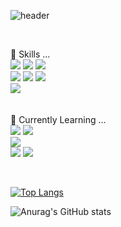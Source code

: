 ![header](https://capsule-render.vercel.app/api?type=cylinder&color=auto&text=Foretdhiver1228&animation=twinkling&fontSize=60&desc=▼▼▼▼About%20me▼▼▼▼&descSize=20&descAlignY=80)

<br>

🔭 Skills ... <br>
<img src="https://img.shields.io/badge/JAVA-007396?style=for-the-badge&logo=java&logoColor=white">
<img src="https://img.shields.io/badge/JS-F7DF1E?style=for-the-badge&logo=JavaScript&logoColor=white">
<img src="https://img.shields.io/badge/jQuery-0769AD?style=for-the-badge&logo=jQuery&logoColor=white"><br>
<img src="https://img.shields.io/badge/Spring-6DB33F?style=for-the-badge&logo=Spring&logoColor=white">
<img src="https://img.shields.io/badge/MySQL-4479A1?style=for-the-badge&logo=MySQL&logoColor=white">
<img src="https://img.shields.io/badge/Oracle-F80000?style=for-the-badge&logo=Oracle&logoColor=white"><br>
<img src="https://img.shields.io/badge/Eclipse-2C2255?style=for-the-badge&logo=Eclipse%20IDE&logoColor=white"><br>
<br><br>
🌱 Currently Learning ...<br>
<img src="https://img.shields.io/badge/React-61DAFB?style=for-the-badge&logo=React&logoColor=white">
<img src="https://img.shields.io/badge/TS-3178C6?style=for-the-badge&logo=TypeScript&logoColor=white"><br>
<img src="https://img.shields.io/badge/SpringBoot-6DB33F?style=for-the-badge&logo=SpringBoot&logoColor=white"><br>
<img src="https://img.shields.io/badge/VSC-007ACC?style=for-the-badge&logo=VisualStudioCode&logoColor=white">
<img src="https://img.shields.io/badge/IntelliJ-000000?style=for-the-badge&logo=IntelliJ%20IDEA&&logoColor=white">

<br>

[![Top Langs](https://github-readme-stats.vercel.app/api/top-langs/?username=foretdhiver1228&layout=compact&exclude_repo=github-readme-stats,foretdhiver1228.github.io)](https://github.com/foretdhiver1228/github-readme-stats)

![Anurag's GitHub stats](https://github-readme-stats.vercel.app/api?username=foretdhiver1228&show_icons=true&theme=transparent)


<!-- <picture>
<source
  srcset="https://github-readme-stats.vercel.app/api?username=foretdhiver1228&show_icons=true&theme=dark"
  media="(prefers-color-scheme: dark)"
/>
<source
  srcset="https://github-readme-stats.vercel.app/api?username=foretdhiver1228&show_icons=true"
  media="(prefers-color-scheme: light), (prefers-color-scheme: no-preference)"
/>
<img src="https://github-readme-stats.vercel.app/api?username=foretdhiver1228&show_icons=true" />
</picture> -->
<!--
**foretdhiver1228/foretdhiver1228** is a ✨ _special_ ✨ repository because its `README.md` (this file) appears on your GitHub profile.


Here are some ideas to get you started:

- 🔭 I’m currently working on ...
- 🌱 I’m currently learning ...
- 👯 I’m looking to collaborate on ...
- 🤔 I’m looking for help with ...
- 💬 Ask me about ...
- 📫 How to reach me: ...
- 😄 Pronouns: ...
- ⚡ Fun fact: ...
-->
